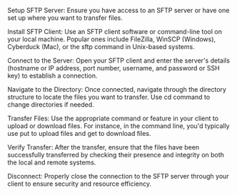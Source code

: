 Setup SFTP Server: Ensure you have access to an SFTP server or have one set up where you want to transfer files.

Install SFTP Client: Use an SFTP client software or command-line tool on your local machine. Popular ones include FileZilla, WinSCP (Windows), Cyberduck (Mac), or the sftp command in Unix-based systems.

Connect to the Server: Open your SFTP client and enter the server's details (hostname or IP address, port number, username, and password or SSH key) to establish a connection.

Navigate to the Directory: Once connected, navigate through the directory structure to locate the files you want to transfer. Use cd command to change directories if needed.

Transfer Files: Use the appropriate command or feature in your client to upload or download files. For instance, in the command line, you'd typically use put to upload files and get to download files.

Verify Transfer: After the transfer, ensure that the files have been successfully transferred by checking their presence and integrity on both the local and remote systems.

Disconnect: Properly close the connection to the SFTP server through your client to ensure security and resource efficiency.
